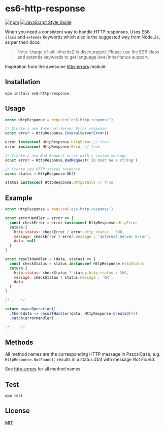 # es6-http-response
[![npm](https://img.shields.io/npm/v/npm.svg)](https://www.npmjs.com/package/es6-http-response)
[![JavaScript Style Guide](https://cdn.rawgit.com/standard/standard/master/badge.svg)](https://github.com/standard/standard)


When you need a consistent way to handle HTTP responses. Uses ES6 `class` and `extends` keywords which also is the suggested way from Node.Js, as per their docs:

> Note: Usage of util.inherits() is discouraged. Please use the ES6 class and extends keywords to get language level inheritance support.

Inspiration from the awesome [http-errors](https://www.npmjs.com/package/http-errors) module. 

## Installation

`npm install es6-http-response`

## Usage

```javascript
const HttpResponse = require('es6-http-response')

// Create a new Internal Server Error response
const error = HttpResponse.InteralServerError()

error instanceof HttpResponse.HttpError // true
error instanceof HttpResponse.Error // true

// Create a new Bad Request error with a custom message
const error = HttpResponse.BadRequest('ID must be a string')

// Create new HTTP status response
const status = HttpResponse.OK()

status instanceof HttpResponse.HttpStatus // true
```

## Example

```javascript
const HttpResponse = require('es6-http-response')

const errorHandler = error => {
  const checkError = error instanceof HttpResponse.HttpError
  return {
    http_status: checkError ? error.http_status : 500,
    message: checkError ? error.message : 'Internal Server Error',
    data: null
  }
}

const resultHandler = (data, status) => {
  const checkStatus = status instanceof HttpResponse.HttpStatus
  return {
    http_status: checkStatus ? status.http_status : 200,
    message: checkStatus ? status.message : 'OK',
    data
  }
}

/* ... */

return asyncOperation()
  .then(data => resultHandler(data, HttpResponse.Created()))
  .catch(errorHandler)

/* ... */

```

## Methods

All method names are the corresponding HTTP message in PascalCase, e.g. `HttpResponse.NotFound()` results in a status _404_ with message _Not Found_.

See [http-errors](https://www.npmjs.com/package/http-errors) for all method names.

## Test

`npm test`

## License

[MIT](./LICENSE)


